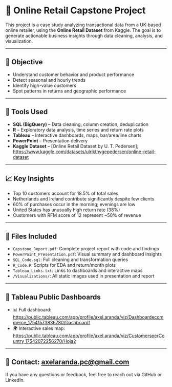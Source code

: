 # 🛒 Online Retail Capstone Project

This project is a case study analyzing transactional data from a UK-based online retailer, using the **Online Retail Dataset** from Kaggle. The goal is to generate actionable business insights through data cleaning, analysis, and visualization.

---

## 🎯 Objective

- Understand customer behavior and product performance
- Detect seasonal and hourly trends
- Identify high-value customers
- Spot patterns in returns and geographic performance

---

## 🧰 Tools Used

- **SQL (BigQuery)** – Data cleaning, column creation, deduplication
- **R** – Exploratory data analysis, time series and return rate plots
- **Tableau** – Interactive dashboards, maps, bar/area/line charts
- **PowerPoint** – Presentation delivery
- **Kaggle Dataset** – [Online Retail Dataset by U. T. Pedersen]; https://www.kaggle.com/datasets/ulrikthygepedersen/online-retail-dataset

---

## 📈 Key Insights

- Top 10 customers account for 18.5% of total sales
- Netherlands and Ireland contribute significantly despite few clients
- 60% of purchases occur in the morning; evenings are low
- United States has unusually high return rate (38%)
- Customers with RFM score of 12 represent ~50% of revenue

---

## 📎 Files Included

- `Capstone_Report.pdf`: Complete project report with code and findings
- `PowerPoint_Presentation.pdf`: Visual summary and dashboard insights
- `SQL_Code.sql`: Full cleaning and transformation queries
- `R_Code.R`: Scripts for EDA and return/month plots
- `Tableau_Links.txt`: Links to dashboards and interactive maps
- `/Visualizations/`: All static images used in presentation and report

---

## 🔗 Tableau Public Dashboards

- 📊 Full dashboard: https://public.tableau.com/app/profile/axel.aranda/viz/Dashboardecommerce_17541573836780/Dashboard1
- 🌍 Interactive sales map: https://public.tableau.com/app/profile/axel.aranda/viz/CustomersperCountry_17542072256270/Hoja2
  

---

## 📩 Contact: axelaranda.pc@gmail.com

If you have any questions or feedback, feel free to reach out via GitHub or LinkedIn.
